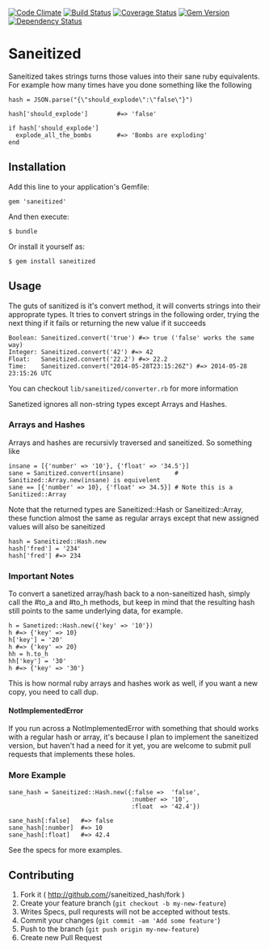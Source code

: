 [![Code Climate](https://codeclimate.com/github/bguest/saneitized.png)](https://codeclimate.com/github/bguest/saneitized) [![Build Status](https://travis-ci.org/bguest/saneitized.png?branch=master)](https://travis-ci.org/bguest/saneitized) [![Coverage Status](https://coveralls.io/repos/bguest/saneitized/badge.png)](https://coveralls.io/r/bguest/saneitized) [![Gem Version](https://badge.fury.io/rb/saneitized.png)](http://badge.fury.io/rb/saneitized) [![Dependency Status](https://gemnasium.com/bguest/saneitized.png)](https://gemnasium.com/bguest/saneitized)

# Saneitized

Saneitized takes strings turns those values into their sane ruby equivalents. For example how many times have you done something like the following

    hash = JSON.parse("{\"should_explode\":\"false\"}")

    hash['should_explode']        #=> 'false'

    if hash['should_explode']
      explode_all_the_bombs       #=> 'Bombs are exploding'
    end

## Installation

Add this line to your application's Gemfile:

    gem 'saneitized'

And then execute:

    $ bundle

Or install it yourself as:

    $ gem install saneitized

## Usage

The guts of sanitized is it's convert method, it will converts strings into their approprate types.
It tries to convert strings in the following order, trying the next thing if it fails or returning
the new value if it succeeds

    Boolean: Saneitized.convert('true') #=> true ('false' works the same way)
    Integer: Saneitized.convert('42') #=> 42
    Float:   Saneitized.convert('22.2') #=> 22.2
    Time:    Saneitized.convert("2014-05-28T23:15:26Z") #=> 2014-05-28 23:15:26 UTC

You can checkout `lib/saneitized/converter.rb` for more information

Sanetized ignores all non-string types except Arrays and Hashes.

### Arrays and Hashes

Arrays and hashes are recursivly traversed and saneitized. So something like

    insane = [{'number' => '10'}, {'float' => '34.5'}]
    sane = Sanitized.convert(insane)              # Sanitized::Array.new(insane) is equivelent
    sane == [{'number' => 10}, {'float' => 34.5}] # Note this is a Sanitized::Array

Note that the returned types are Saneitized::Hash or Saneitized::Array, these function almost the same
as regular arrays except that new assigned values will also be saneitized

    hash = Saneitized::Hash.new
    hash['fred'] = '234'
    hash['fred'] #=> 234

### Important Notes

To convert a sanetized array/hash back to a non-saneitized hash, simply call the #to_a and #to_h
methods, but keep in mind that the resulting hash still points to the same underlying data, for
example.

    h = Sanetized::Hash.new({'key' => '10'})
    h #=> {'key' => 10}
    h['key'] = '20'
    h #=> {'key' => 20}
    hh = h.to_h
    hh['key'] = '30'
    h #=> {'key' => '30'}

This is how normal ruby arrays and hashes work as well, if you want a new copy, you need to
call dup.

#### NotImplementedError

If you run across a NotImplementedError with something that should works with a regular hash or
array, it's because I plan to implement the saneitized version, but haven't had a need for it yet,
you are welcome to submit pull requests that implements these holes.

### More Example

    sane_hash = Saneitized::Hash.new({:false =>  'false',
                                      :number => '10',
                                      :float  => '42.4'})

    sane_hash[:false]   #=> false
    sane_hash[:number]  #=> 10
    sane_hash[:float]   #=> 42.4

See the specs for more examples.

## Contributing

1. Fork it ( http://github.com/<my-github-username>/saneitized_hash/fork )
2. Create your feature branch (`git checkout -b my-new-feature`)
2. Writes Specs, pull requrests will not be accepted without tests.
3. Commit your changes (`git commit -am 'Add some feature'`)
4. Push to the branch (`git push origin my-new-feature`)
5. Create new Pull Request
